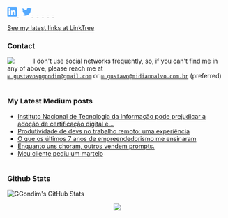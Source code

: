<p align="left">
  <a href="http://www.linkedin.com/in/gustavogondim">
    <img alt="" width="22px" src="https://github.com/ggondim/ggondim/raw/master/in.svg" />
  </a>
  &nbsp;
  <a href="https://twitter.com/ggondim">
    <img alt="" width="22px" src="https://github.com/ggondim/ggondim/raw/master/twitter.svg" />
  </a>
  &nbsp;
  <a href="https://medium.com/@ggondim">
    <img alt="" width="22px" src="https://cdn.jsdelivr.net/npm/simple-icons@v3/icons/medium.svg" />
  </a>
  &nbsp;
  <a href="https://facebook.com/ggondim">
    <img alt="" width="22px" src="https://cdn.jsdelivr.net/npm/simple-icons@v3/icons/facebook.svg" />
  </a>
  &nbsp;
  <a href="https://instagram.com/gondimgustavo">
    <img alt="" width="22px" src="https://cdn.jsdelivr.net/npm/simple-icons@v3/icons/instagram.svg" />
  </a>
  &nbsp;
  <a href="skype:gustavospgondim">
    <img alt="" width="22px" src="https://cdn.jsdelivr.net/npm/simple-icons@v3/icons/skype.svg" />
  </a>
  &nbsp;
  <a href="steam:ggondim">
    <img alt="" width="22px" src="https://unpkg.com/simple-icons@3.4.0/icons/steam.svg" />
  </a>
</p>

[See my latest links at LinkTree](https://linktr.ee/ggondim)

### Contact

<img src="https://raw.githubusercontent.com/iampavangandhi/iampavangandhi/master/gifs/Hi.gif" width="60px" align="left">

I don't use social networks frequently, so, if you can't find me in any of above, please reach me at
<br/>[`✉ gustavospgondim@gmail.com`](mailto:gustavospgondim@gmail.com) or [`✉ gustavo@midianoalvo.com.br`](mailto:gustavo@midianoalvo.com.br) (preferred)

#

### My Latest Medium posts

<!--START_SECTION:feed-->
* [Instituto Nacional de Tecnologia da Informação pode prejudicar a adoção de certificação digital e…](https:&#x2F;&#x2F;blog.ggondim.tech&#x2F;instituto-nacional-de-tecnologia-da-informa%C3%A7%C3%A3o-pode-prejudicar-a-ado%C3%A7%C3%A3o-de-certifica%C3%A7%C3%A3o-digital-e-6c7e17599958?source&#x3D;rss-1b3207baaabe------2)
* [Produtividade de devs no trabalho remoto: uma experiência](https:&#x2F;&#x2F;blog.ggondim.tech&#x2F;produtividade-de-devs-no-trabalho-remoto-uma-experi%C3%AAncia-6a2dfb9c5e37?source&#x3D;rss-1b3207baaabe------2)
* [O que os últimos 7 anos de empreendedorismo me ensinaram](https:&#x2F;&#x2F;ggondim.medium.com&#x2F;o-que-os-%C3%BAltimos-7-anos-de-empreendedorismo-me-ensinaram-e57a16c8a9f0?source&#x3D;rss-1b3207baaabe------2)
* [Enquanto uns choram, outros vendem prompts.](https:&#x2F;&#x2F;blog.ggondim.tech&#x2F;enquanto-uns-choram-outros-vendem-prompts-8b8b099b6117?source&#x3D;rss-1b3207baaabe------2)
* [Meu cliente pediu um martelo](https:&#x2F;&#x2F;blog.ggondim.tech&#x2F;meu-cliente-pediu-um-martelo-da50ab81fa50?source&#x3D;rss-1b3207baaabe------2)
<!--END_SECTION:feed-->

#

### Github Stats

![GGondim's GitHub Stats](https://github-readme-stats.vercel.app/api?username=ggondim&show_icons=true)


<!-- TODO: https://github.com/JasonEtco/readme-box -->
<!-- TODO: https://github.com/athul/waka-readme -->
<!-- TODO: https://github.com/JasonEtco/readme-box -->

<p align="center"><img src="https://raw.githubusercontent.com/saadeghi/saadeghi/master/dino.gif" /></p>
